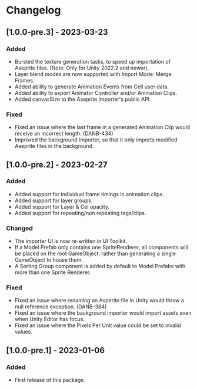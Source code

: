 # Changelog

## [1.0.0-pre.3] - 2023-03-23
### Added
- Bursted the texture generation tasks, to speed up importation of Aseprite files. (Note: Only for Unity 2022.2 and newer).
- Layer blend modes are now supported with Import Mode: Merge Frames.
- Added ability to generate Animation Events from Cell user data.
- Added ability to export Animator Controller and/or Animation Clips.
- Added canvasSize to the Aseprite Importer's public API.

### Fixed
- Fixed an issue where the last frame in a generated Animation Clip would receive an incorrect length. (DANB-434)
- Improved the background importer, so that it only imports modified Aseprite files in the background.

## [1.0.0-pre.2] - 2023-02-27
### Added
- Added support for individual frame timings in animation clips.
- Added support for layer groups.
- Added support for Layer & Cel opacity.
- Added support for repeating/non repeating tags/clips.

### Changed
- The importer UI is now re-written in UI Toolkit.
- If a Model Prefab only contains one SpriteRenderer, all components will be placed on the root GameObject, rather than generating a single GameObject to house them.
- A Sorting Group component is added by default to Model Prefabs with more than one Sprite Renderer.

### Fixed
- Fixed an issue where renaming an Asperite file in Unity would throw a null reference exception. (DANB-384)
- Fixed an issue where the background importer would import assets even when Unity Editor has focus.
- Fixed an issue where the Pixels Per Unit value could be set to invalid values.

## [1.0.0-pre.1] - 2023-01-06
### Added
- First release of this package.